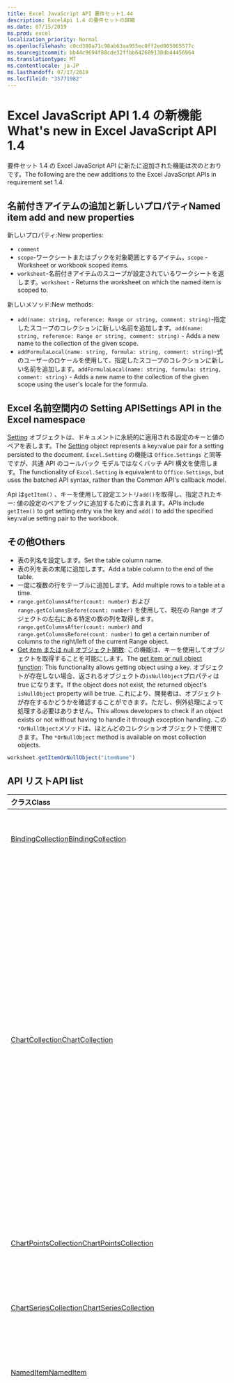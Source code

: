 ```yaml
---
title: Excel JavaScript API 要件セット1.44
description: ExcelApi 1.4 の要件セットの詳細
ms.date: 07/15/2019
ms.prod: excel
localization_priority: Normal
ms.openlocfilehash: c0cd380a71c98ab63aa955ec0ff2ed005065577c
ms.sourcegitcommit: bb44c9694f88cde32ffbb642689130db44456964
ms.translationtype: MT
ms.contentlocale: ja-JP
ms.lasthandoff: 07/17/2019
ms.locfileid: "35771982"
---
```

# <a name="whats-new-in-excel-javascript-api-14"></a><span data-ttu-id="93463-103">Excel JavaScript API 1.4 の新機能</span><span class="sxs-lookup"><span data-stu-id="93463-103">What's new in Excel JavaScript API 1.4</span></span>

<span data-ttu-id="93463-104">要件セット 1.4 の Excel JavaScript API に新たに追加された機能は次のとおりです。</span><span class="sxs-lookup"><span data-stu-id="93463-104">The following are the new additions to the Excel JavaScript APIs in requirement set 1.4.</span></span>

## <a name="named-item-add-and-new-properties"></a><span data-ttu-id="93463-105">名前付きアイテムの追加と新しいプロパティ</span><span class="sxs-lookup"><span data-stu-id="93463-105">Named item add and new properties</span></span>

<span data-ttu-id="93463-106">新しいプロパティ:</span><span class="sxs-lookup"><span data-stu-id="93463-106">New properties:</span></span>

* `comment`
* <span data-ttu-id="93463-107">`scope`-ワークシートまたはブックを対象範囲とするアイテム。</span><span class="sxs-lookup"><span data-stu-id="93463-107">`scope` - Worksheet or workbook scoped items.</span></span>
* <span data-ttu-id="93463-108">`worksheet`-名前付きアイテムのスコープが設定されているワークシートを返します。</span><span class="sxs-lookup"><span data-stu-id="93463-108">`worksheet` - Returns the worksheet on which the named item is scoped to.</span></span>

<span data-ttu-id="93463-109">新しいメソッド:</span><span class="sxs-lookup"><span data-stu-id="93463-109">New methods:</span></span>

* <span data-ttu-id="93463-110">`add(name: string, reference: Range or string, comment: string)`-指定したスコープのコレクションに新しい名前を追加します。</span><span class="sxs-lookup"><span data-stu-id="93463-110">`add(name: string, reference: Range or string, comment: string)` - Adds a new name to the collection of the given scope.</span></span>
* <span data-ttu-id="93463-111">`addFormulaLocal(name: string, formula: string, comment: string)`-式のユーザーのロケールを使用して、指定したスコープのコレクションに新しい名前を追加します。</span><span class="sxs-lookup"><span data-stu-id="93463-111">`addFormulaLocal(name: string, formula: string, comment: string)` - Adds a new name to the collection of the given scope using the user's locale for the formula.</span></span>

## <a name="settings-api-in-the-excel-namespace"></a><span data-ttu-id="93463-112">Excel 名前空間内の Setting API</span><span class="sxs-lookup"><span data-stu-id="93463-112">Settings API in the Excel namespace</span></span>

<span data-ttu-id="93463-113">[Setting](/javascript/api/excel/excel.setting) オブジェクトは、ドキュメントに永続的に適用される設定のキーと値のペアを表します。</span><span class="sxs-lookup"><span data-stu-id="93463-113">The [Setting](/javascript/api/excel/excel.setting) object represents a key:value pair for a setting persisted to the document.</span></span> <span data-ttu-id="93463-114">`Excel.Setting` の機能は `Office.Settings` と同等ですが、共通 API のコールバック モデルではなくバッチ API 構文を使用します。</span><span class="sxs-lookup"><span data-stu-id="93463-114">The functionality of `Excel.Setting` is equivalent to `Office.Settings`, but uses the batched API syntax, rather than the Common API's callback model.</span></span>

<span data-ttu-id="93463-115">Api は`getItem()` 、キーを使用して設定エントリ`add()`を取得し、指定されたキー: 値の設定のペアをブックに追加するために含まれます。</span><span class="sxs-lookup"><span data-stu-id="93463-115">APIs include `getItem()` to get setting entry via the key and `add()` to add the specified key:value setting pair to the workbook.</span></span>

## <a name="others"></a><span data-ttu-id="93463-116">その他</span><span class="sxs-lookup"><span data-stu-id="93463-116">Others</span></span>

* <span data-ttu-id="93463-117">表の列名を設定します。</span><span class="sxs-lookup"><span data-stu-id="93463-117">Set the table column name.</span></span>
* <span data-ttu-id="93463-118">表の列を表の末尾に追加します。</span><span class="sxs-lookup"><span data-stu-id="93463-118">Add a table column to the end of the table.</span></span>
* <span data-ttu-id="93463-119">一度に複数の行をテーブルに追加します。</span><span class="sxs-lookup"><span data-stu-id="93463-119">Add multiple rows to a table at a time.</span></span>
* <span data-ttu-id="93463-120">`range.getColumnsAfter(count: number)` および `range.getColumnsBefore(count: number)` を使用して、現在の Range オブジェクトの左右にある特定の数の列を取得します。</span><span class="sxs-lookup"><span data-stu-id="93463-120">`range.getColumnsAfter(count: number)` and `range.getColumnsBefore(count: number)` to get a certain number of columns to the right/left of the current Range object.</span></span>
* <span data-ttu-id="93463-121">[Get item または null オブジェクト関数](../../excel/excel-add-ins-advanced-concepts.md#ornullobject-methods): この機能は、キーを使用してオブジェクトを取得することを可能にします。</span><span class="sxs-lookup"><span data-stu-id="93463-121">The [get item or null object function](../../excel/excel-add-ins-advanced-concepts.md#ornullobject-methods): This functionality allows getting object using a key.</span></span> <span data-ttu-id="93463-122">オブジェクトが存在しない場合、返されるオブジェクトの`isNullObject`プロパティは true になります。</span><span class="sxs-lookup"><span data-stu-id="93463-122">If the object does not exist, the returned object's `isNullObject` property will be true.</span></span> <span data-ttu-id="93463-123">これにより、開発者は、オブジェクトが存在するかどうかを確認することができます。ただし、例外処理によって処理する必要はありません。</span><span class="sxs-lookup"><span data-stu-id="93463-123">This allows developers to check if an object exists or not without having to handle it through exception handling.</span></span> <span data-ttu-id="93463-124">この`*OrNullObject`メソッドは、ほとんどのコレクションオブジェクトで使用できます。</span><span class="sxs-lookup"><span data-stu-id="93463-124">The `*OrNullObject` method is available on most collection objects.</span></span>

```javascript
worksheet.getItemOrNullObject("itemName")
```

## <a name="api-list"></a><span data-ttu-id="93463-125">API リスト</span><span class="sxs-lookup"><span data-stu-id="93463-125">API list</span></span>

| <span data-ttu-id="93463-126">クラス</span><span class="sxs-lookup"><span data-stu-id="93463-126">Class</span></span> | <span data-ttu-id="93463-127">フィールド</span><span class="sxs-lookup"><span data-stu-id="93463-127">Fields</span></span> | <span data-ttu-id="93463-128">説明</span><span class="sxs-lookup"><span data-stu-id="93463-128">Description</span></span> |
|:---|:---|:---|
|[<span data-ttu-id="93463-129">BindingCollection</span><span class="sxs-lookup"><span data-stu-id="93463-129">BindingCollection</span></span>](/javascript/api/excel/excel.bindingcollection)|[<span data-ttu-id="93463-130">getCount()</span><span class="sxs-lookup"><span data-stu-id="93463-130">getCount()</span></span>](/javascript/api/excel/excel.bindingcollection#getcount--)|<span data-ttu-id="93463-131">コレクションに含まれるバインドの数を取得します。</span><span class="sxs-lookup"><span data-stu-id="93463-131">Gets the number of bindings in the collection.</span></span>|
||[<span data-ttu-id="93463-132">getItemOrNullObject(id: string)</span><span class="sxs-lookup"><span data-stu-id="93463-132">getItemOrNullObject(id: string)</span></span>](/javascript/api/excel/excel.bindingcollection#getitemornullobject-id-)|<span data-ttu-id="93463-133">ID によってバインド オブジェクトを取得します。</span><span class="sxs-lookup"><span data-stu-id="93463-133">Gets a binding object by ID.</span></span> <span data-ttu-id="93463-134">バインディング オブジェクトが存在しない場合は null オブジェクトを返します。</span><span class="sxs-lookup"><span data-stu-id="93463-134">If the binding object does not exist, will return a null object.</span></span>|
|[<span data-ttu-id="93463-135">ChartCollection</span><span class="sxs-lookup"><span data-stu-id="93463-135">ChartCollection</span></span>](/javascript/api/excel/excel.chartcollection)|[<span data-ttu-id="93463-136">getCount()</span><span class="sxs-lookup"><span data-stu-id="93463-136">getCount()</span></span>](/javascript/api/excel/excel.chartcollection#getcount--)|<span data-ttu-id="93463-137">ワークシート上のグラフの数を返します。</span><span class="sxs-lookup"><span data-stu-id="93463-137">Returns the number of charts in the worksheet.</span></span>|
||[<span data-ttu-id="93463-138">getItemOrNullObject(name: string)</span><span class="sxs-lookup"><span data-stu-id="93463-138">getItemOrNullObject(name: string)</span></span>](/javascript/api/excel/excel.chartcollection#getitemornullobject-name-)|<span data-ttu-id="93463-139">グラフ名を使用してグラフを取得します。</span><span class="sxs-lookup"><span data-stu-id="93463-139">Gets a chart using its name.</span></span> <span data-ttu-id="93463-140">同じ名前の複数のグラフがある場合は、最初の 1 つが返されます。</span><span class="sxs-lookup"><span data-stu-id="93463-140">If there are multiple charts with the same name, the first one will be returned.</span></span>|
|[<span data-ttu-id="93463-141">ChartPointsCollection</span><span class="sxs-lookup"><span data-stu-id="93463-141">ChartPointsCollection</span></span>](/javascript/api/excel/excel.chartpointscollection)|[<span data-ttu-id="93463-142">getCount()</span><span class="sxs-lookup"><span data-stu-id="93463-142">getCount()</span></span>](/javascript/api/excel/excel.chartpointscollection#getcount--)|<span data-ttu-id="93463-143">系列に含まれるグラフのポイントの数を返します。</span><span class="sxs-lookup"><span data-stu-id="93463-143">Returns the number of chart points in the series.</span></span>|
|[<span data-ttu-id="93463-144">ChartSeriesCollection</span><span class="sxs-lookup"><span data-stu-id="93463-144">ChartSeriesCollection</span></span>](/javascript/api/excel/excel.chartseriescollection)|[<span data-ttu-id="93463-145">getCount()</span><span class="sxs-lookup"><span data-stu-id="93463-145">getCount()</span></span>](/javascript/api/excel/excel.chartseriescollection#getcount--)|<span data-ttu-id="93463-146">コレクションに含まれるデータ系列の数を返します。</span><span class="sxs-lookup"><span data-stu-id="93463-146">Returns the number of series in the collection.</span></span>|
|[<span data-ttu-id="93463-147">NamedItem</span><span class="sxs-lookup"><span data-stu-id="93463-147">NamedItem</span></span>](/javascript/api/excel/excel.nameditem)|[<span data-ttu-id="93463-148">comment</span><span class="sxs-lookup"><span data-stu-id="93463-148">comment</span></span>](/javascript/api/excel/excel.nameditem#comment)|<span data-ttu-id="93463-149">この名前に関連付けられているコメントを表します。</span><span class="sxs-lookup"><span data-stu-id="93463-149">Represents the comment associated with this name.</span></span>|
||[<span data-ttu-id="93463-150">delete()</span><span class="sxs-lookup"><span data-stu-id="93463-150">delete()</span></span>](/javascript/api/excel/excel.nameditem#delete--)|<span data-ttu-id="93463-151">指定された名前を削除します。</span><span class="sxs-lookup"><span data-stu-id="93463-151">Deletes the given name.</span></span>|
||[<span data-ttu-id="93463-152">getRangeOrNullObject()</span><span class="sxs-lookup"><span data-stu-id="93463-152">getRangeOrNullObject()</span></span>](/javascript/api/excel/excel.nameditem#getrangeornullobject--)|<span data-ttu-id="93463-153">名前に関連付けられている範囲オブジェクトを返します。</span><span class="sxs-lookup"><span data-stu-id="93463-153">Returns the range object that is associated with the name.</span></span> <span data-ttu-id="93463-154">名前付きアイテムの型が範囲でない場合は、null オブジェクトを返します。</span><span class="sxs-lookup"><span data-stu-id="93463-154">Returns a null object if the named item's type is not a range.</span></span>|
||[<span data-ttu-id="93463-155">scope</span><span class="sxs-lookup"><span data-stu-id="93463-155">scope</span></span>](/javascript/api/excel/excel.nameditem#scope)|<span data-ttu-id="93463-156">ブックまたは特定のワークシートに対して名前のスコープを設定するかどうかを示します。</span><span class="sxs-lookup"><span data-stu-id="93463-156">Indicates whether the name is scoped to the workbook or to a specific worksheet.</span></span> <span data-ttu-id="93463-157">可能な値は次のとおりです。ワークシート、ブック。</span><span class="sxs-lookup"><span data-stu-id="93463-157">Possible values are: Worksheet, Workbook.</span></span> <span data-ttu-id="93463-158">読み取り専用です。</span><span class="sxs-lookup"><span data-stu-id="93463-158">Read-only.</span></span>|
||[<span data-ttu-id="93463-159">worksheet</span><span class="sxs-lookup"><span data-stu-id="93463-159">worksheet</span></span>](/javascript/api/excel/excel.nameditem#worksheet)|<span data-ttu-id="93463-160">名前付きのアイテムの対象になるワークシートを返します。</span><span class="sxs-lookup"><span data-stu-id="93463-160">Returns the worksheet on which the named item is scoped to.</span></span> <span data-ttu-id="93463-161">アイテムのスコープがブックに設定されている場合は、エラーをスローします。</span><span class="sxs-lookup"><span data-stu-id="93463-161">Throws an error if the item is scoped to the workbook instead.</span></span>|
||[<span data-ttu-id="93463-162">worksheetOrNullObject</span><span class="sxs-lookup"><span data-stu-id="93463-162">worksheetOrNullObject</span></span>](/javascript/api/excel/excel.nameditem#worksheetornullobject)|<span data-ttu-id="93463-163">名前付きのアイテムの対象になるワークシートを返します。</span><span class="sxs-lookup"><span data-stu-id="93463-163">Returns the worksheet on which the named item is scoped to.</span></span> <span data-ttu-id="93463-164">アイテムがブックを対象にしている場合は、null オブジェクトを返します。</span><span class="sxs-lookup"><span data-stu-id="93463-164">Returns a null object if the item is scoped to the workbook instead.</span></span>|
|[<span data-ttu-id="93463-165">NamedItemCollection</span><span class="sxs-lookup"><span data-stu-id="93463-165">NamedItemCollection</span></span>](/javascript/api/excel/excel.nameditemcollection)|[<span data-ttu-id="93463-166">add (name: string, reference: Range \| string, comment?: string)</span><span class="sxs-lookup"><span data-stu-id="93463-166">add(name: string, reference: Range \| string, comment?: string)</span></span>](/javascript/api/excel/excel.nameditemcollection#add-name--reference--comment-)|<span data-ttu-id="93463-167">指定のスコープのコレクションに新しい名前を追加します。</span><span class="sxs-lookup"><span data-stu-id="93463-167">Adds a new name to the collection of the given scope.</span></span>|
||[<span data-ttu-id="93463-168">addFormulaLocal (name: string, formula: string, comment?: string)</span><span class="sxs-lookup"><span data-stu-id="93463-168">addFormulaLocal(name: string, formula: string, comment?: string)</span></span>](/javascript/api/excel/excel.nameditemcollection#addformulalocal-name--formula--comment-)|<span data-ttu-id="93463-169">ユーザーのロケールを数式に使用して、指定のスコープのコレクションに新しい名前を追加します。</span><span class="sxs-lookup"><span data-stu-id="93463-169">Adds a new name to the collection of the given scope using the user's locale for the formula.</span></span>|
||[<span data-ttu-id="93463-170">getCount()</span><span class="sxs-lookup"><span data-stu-id="93463-170">getCount()</span></span>](/javascript/api/excel/excel.nameditemcollection#getcount--)|<span data-ttu-id="93463-171">コレクションに含まれる名前付きアイテムの数を取得します。</span><span class="sxs-lookup"><span data-stu-id="93463-171">Gets the number of named items in the collection.</span></span>|
||[<span data-ttu-id="93463-172">getItemOrNullObject(name: string)</span><span class="sxs-lookup"><span data-stu-id="93463-172">getItemOrNullObject(name: string)</span></span>](/javascript/api/excel/excel.nameditemcollection#getitemornullobject-name-)|<span data-ttu-id="93463-173">名前を使用して、NamedItem オブジェクトを取得します。</span><span class="sxs-lookup"><span data-stu-id="93463-173">Gets a NamedItem object using its name.</span></span> <span data-ttu-id="93463-174">nameditem オブジェクトが存在しない場合は null オブジェクトを返します。</span><span class="sxs-lookup"><span data-stu-id="93463-174">If the nameditem object does not exist, will return a null object.</span></span>|
|[<span data-ttu-id="93463-175">NamedItemCollectionLoadOptions</span><span class="sxs-lookup"><span data-stu-id="93463-175">NamedItemCollectionLoadOptions</span></span>](/javascript/api/excel/excel.nameditemcollectionloadoptions)|[<span data-ttu-id="93463-176">comment</span><span class="sxs-lookup"><span data-stu-id="93463-176">comment</span></span>](/javascript/api/excel/excel.nameditemcollectionloadoptions#comment)|<span data-ttu-id="93463-177">コレクション内の各アイテムについて: この名前に関連付けられているコメントを表します。</span><span class="sxs-lookup"><span data-stu-id="93463-177">For EACH ITEM in the collection: Represents the comment associated with this name.</span></span>|
||[<span data-ttu-id="93463-178">scope</span><span class="sxs-lookup"><span data-stu-id="93463-178">scope</span></span>](/javascript/api/excel/excel.nameditemcollectionloadoptions#scope)|<span data-ttu-id="93463-179">コレクション内の各アイテムについて: 名前のスコープをブックに適用するか、特定のワークシートにするかを指定します。</span><span class="sxs-lookup"><span data-stu-id="93463-179">For EACH ITEM in the collection: Indicates whether the name is scoped to the workbook or to a specific worksheet.</span></span> <span data-ttu-id="93463-180">可能な値は次のとおりです。ワークシート、ブック。</span><span class="sxs-lookup"><span data-stu-id="93463-180">Possible values are: Worksheet, Workbook.</span></span> <span data-ttu-id="93463-181">読み取り専用です。</span><span class="sxs-lookup"><span data-stu-id="93463-181">Read-only.</span></span>|
||[<span data-ttu-id="93463-182">worksheet</span><span class="sxs-lookup"><span data-stu-id="93463-182">worksheet</span></span>](/javascript/api/excel/excel.nameditemcollectionloadoptions#worksheet)|<span data-ttu-id="93463-183">コレクション内の各アイテムについて: 名前付きアイテムのスコープが設定されているワークシートを返します。</span><span class="sxs-lookup"><span data-stu-id="93463-183">For EACH ITEM in the collection: Returns the worksheet on which the named item is scoped to.</span></span> <span data-ttu-id="93463-184">アイテムのスコープがブックに設定されている場合は、エラーをスローします。</span><span class="sxs-lookup"><span data-stu-id="93463-184">Throws an error if the item is scoped to the workbook instead.</span></span>|
||[<span data-ttu-id="93463-185">worksheetOrNullObject</span><span class="sxs-lookup"><span data-stu-id="93463-185">worksheetOrNullObject</span></span>](/javascript/api/excel/excel.nameditemcollectionloadoptions#worksheetornullobject)|<span data-ttu-id="93463-186">コレクション内の各アイテムについて: 名前付きアイテムのスコープが設定されているワークシートを返します。</span><span class="sxs-lookup"><span data-stu-id="93463-186">For EACH ITEM in the collection: Returns the worksheet on which the named item is scoped to.</span></span> <span data-ttu-id="93463-187">アイテムがブックを対象にしている場合は、null オブジェクトを返します。</span><span class="sxs-lookup"><span data-stu-id="93463-187">Returns a null object if the item is scoped to the workbook instead.</span></span>|
|[<span data-ttu-id="93463-188">NamedItemData</span><span class="sxs-lookup"><span data-stu-id="93463-188">NamedItemData</span></span>](/javascript/api/excel/excel.nameditemdata)|[<span data-ttu-id="93463-189">comment</span><span class="sxs-lookup"><span data-stu-id="93463-189">comment</span></span>](/javascript/api/excel/excel.nameditemdata#comment)|<span data-ttu-id="93463-190">この名前に関連付けられているコメントを表します。</span><span class="sxs-lookup"><span data-stu-id="93463-190">Represents the comment associated with this name.</span></span>|
||[<span data-ttu-id="93463-191">scope</span><span class="sxs-lookup"><span data-stu-id="93463-191">scope</span></span>](/javascript/api/excel/excel.nameditemdata#scope)|<span data-ttu-id="93463-192">ブックまたは特定のワークシートに対して名前のスコープを設定するかどうかを示します。</span><span class="sxs-lookup"><span data-stu-id="93463-192">Indicates whether the name is scoped to the workbook or to a specific worksheet.</span></span> <span data-ttu-id="93463-193">可能な値は次のとおりです。ワークシート、ブック。</span><span class="sxs-lookup"><span data-stu-id="93463-193">Possible values are: Worksheet, Workbook.</span></span> <span data-ttu-id="93463-194">読み取り専用です。</span><span class="sxs-lookup"><span data-stu-id="93463-194">Read-only.</span></span>|
|[<span data-ttu-id="93463-195">NamedItemLoadOptions</span><span class="sxs-lookup"><span data-stu-id="93463-195">NamedItemLoadOptions</span></span>](/javascript/api/excel/excel.nameditemloadoptions)|[<span data-ttu-id="93463-196">comment</span><span class="sxs-lookup"><span data-stu-id="93463-196">comment</span></span>](/javascript/api/excel/excel.nameditemloadoptions#comment)|<span data-ttu-id="93463-197">この名前に関連付けられているコメントを表します。</span><span class="sxs-lookup"><span data-stu-id="93463-197">Represents the comment associated with this name.</span></span>|
||[<span data-ttu-id="93463-198">scope</span><span class="sxs-lookup"><span data-stu-id="93463-198">scope</span></span>](/javascript/api/excel/excel.nameditemloadoptions#scope)|<span data-ttu-id="93463-199">ブックまたは特定のワークシートに対して名前のスコープを設定するかどうかを示します。</span><span class="sxs-lookup"><span data-stu-id="93463-199">Indicates whether the name is scoped to the workbook or to a specific worksheet.</span></span> <span data-ttu-id="93463-200">可能な値は次のとおりです。ワークシート、ブック。</span><span class="sxs-lookup"><span data-stu-id="93463-200">Possible values are: Worksheet, Workbook.</span></span> <span data-ttu-id="93463-201">読み取り専用です。</span><span class="sxs-lookup"><span data-stu-id="93463-201">Read-only.</span></span>|
||[<span data-ttu-id="93463-202">worksheet</span><span class="sxs-lookup"><span data-stu-id="93463-202">worksheet</span></span>](/javascript/api/excel/excel.nameditemloadoptions#worksheet)|<span data-ttu-id="93463-203">名前付きのアイテムの対象になるワークシートを返します。</span><span class="sxs-lookup"><span data-stu-id="93463-203">Returns the worksheet on which the named item is scoped to.</span></span> <span data-ttu-id="93463-204">アイテムのスコープがブックに設定されている場合は、エラーをスローします。</span><span class="sxs-lookup"><span data-stu-id="93463-204">Throws an error if the item is scoped to the workbook instead.</span></span>|
||[<span data-ttu-id="93463-205">worksheetOrNullObject</span><span class="sxs-lookup"><span data-stu-id="93463-205">worksheetOrNullObject</span></span>](/javascript/api/excel/excel.nameditemloadoptions#worksheetornullobject)|<span data-ttu-id="93463-206">名前付きのアイテムの対象になるワークシートを返します。</span><span class="sxs-lookup"><span data-stu-id="93463-206">Returns the worksheet on which the named item is scoped to.</span></span> <span data-ttu-id="93463-207">アイテムがブックを対象にしている場合は、null オブジェクトを返します。</span><span class="sxs-lookup"><span data-stu-id="93463-207">Returns a null object if the item is scoped to the workbook instead.</span></span>|
|[<span data-ttu-id="93463-208">NamedItemUpdateData</span><span class="sxs-lookup"><span data-stu-id="93463-208">NamedItemUpdateData</span></span>](/javascript/api/excel/excel.nameditemupdatedata)|[<span data-ttu-id="93463-209">comment</span><span class="sxs-lookup"><span data-stu-id="93463-209">comment</span></span>](/javascript/api/excel/excel.nameditemupdatedata#comment)|<span data-ttu-id="93463-210">この名前に関連付けられているコメントを表します。</span><span class="sxs-lookup"><span data-stu-id="93463-210">Represents the comment associated with this name.</span></span>|
|[<span data-ttu-id="93463-211">PivotTableCollection</span><span class="sxs-lookup"><span data-stu-id="93463-211">PivotTableCollection</span></span>](/javascript/api/excel/excel.pivottablecollection)|[<span data-ttu-id="93463-212">getCount()</span><span class="sxs-lookup"><span data-stu-id="93463-212">getCount()</span></span>](/javascript/api/excel/excel.pivottablecollection#getcount--)|<span data-ttu-id="93463-213">コレクションに含まれるピボット テーブルの数を取得します。</span><span class="sxs-lookup"><span data-stu-id="93463-213">Gets the number of pivot tables in the collection.</span></span>|
||[<span data-ttu-id="93463-214">getItemOrNullObject(name: string)</span><span class="sxs-lookup"><span data-stu-id="93463-214">getItemOrNullObject(name: string)</span></span>](/javascript/api/excel/excel.pivottablecollection#getitemornullobject-name-)|<span data-ttu-id="93463-215">名前を使用してピボットテーブルを取得します。</span><span class="sxs-lookup"><span data-stu-id="93463-215">Gets a PivotTable by name.</span></span> <span data-ttu-id="93463-216">PivotTable が存在しない場合は null オブジェクトを返します。</span><span class="sxs-lookup"><span data-stu-id="93463-216">If the PivotTable does not exist, will return a null object.</span></span>|
|[<span data-ttu-id="93463-217">Range</span><span class="sxs-lookup"><span data-stu-id="93463-217">Range</span></span>](/javascript/api/excel/excel.range)|[<span data-ttu-id="93463-218">getIntersectionOrNullObject (anotherRange: Range \|文字列)</span><span class="sxs-lookup"><span data-stu-id="93463-218">getIntersectionOrNullObject(anotherRange: Range \| string)</span></span>](/javascript/api/excel/excel.range#getintersectionornullobject-anotherrange-)|<span data-ttu-id="93463-219">指定した範囲の長方形の交差を表す範囲オブジェクトを取得します。</span><span class="sxs-lookup"><span data-stu-id="93463-219">Gets the range object that represents the rectangular intersection of the given ranges.</span></span> <span data-ttu-id="93463-220">交差部分が見つからない場合は、null オブジェクトを返します。</span><span class="sxs-lookup"><span data-stu-id="93463-220">If no intersection is found, will return a null object.</span></span>|
||[<span data-ttu-id="93463-221">getUsedRangeOrNullObject (パラメーターの設定のみ?: boolean)</span><span class="sxs-lookup"><span data-stu-id="93463-221">getUsedRangeOrNullObject(valuesOnly?: boolean)</span></span>](/javascript/api/excel/excel.range#getusedrangeornullobject-valuesonly-)|<span data-ttu-id="93463-p119">指定した範囲オブジェクトのうち使用されている範囲を返します。範囲内に使用済みのセルがない場合、この関数は null オブジェクトを返します。</span><span class="sxs-lookup"><span data-stu-id="93463-p119">Returns the used range of the given range object. If there are no used cells within the range, this function will return a null object.</span></span>|
|[<span data-ttu-id="93463-224">RangeViewCollection</span><span class="sxs-lookup"><span data-stu-id="93463-224">RangeViewCollection</span></span>](/javascript/api/excel/excel.rangeviewcollection)|[<span data-ttu-id="93463-225">getCount()</span><span class="sxs-lookup"><span data-stu-id="93463-225">getCount()</span></span>](/javascript/api/excel/excel.rangeviewcollection#getcount--)|<span data-ttu-id="93463-226">コレクションに含まれる RangeView オブジェクトの数を取得します。</span><span class="sxs-lookup"><span data-stu-id="93463-226">Gets the number of RangeView objects in the collection.</span></span>|
|[<span data-ttu-id="93463-227">設定</span><span class="sxs-lookup"><span data-stu-id="93463-227">Setting</span></span>](/javascript/api/excel/excel.setting)|[<span data-ttu-id="93463-228">delete()</span><span class="sxs-lookup"><span data-stu-id="93463-228">delete()</span></span>](/javascript/api/excel/excel.setting#delete--)|<span data-ttu-id="93463-229">設定を削除します。</span><span class="sxs-lookup"><span data-stu-id="93463-229">Deletes the setting.</span></span>|
||[](/javascript/api/excel/excel.setting#datejsonprefix)||
||[](/javascript/api/excel/excel.setting#datejsonsuffix)||
||[](/javascript/api/excel/excel.setting#replacestringdatewithdate)||
||[<span data-ttu-id="93463-230">key</span><span class="sxs-lookup"><span data-stu-id="93463-230">key</span></span>](/javascript/api/excel/excel.setting#key)|<span data-ttu-id="93463-231">Setting の ID を表すキーを返します。</span><span class="sxs-lookup"><span data-stu-id="93463-231">Returns the key that represents the id of the Setting.</span></span> <span data-ttu-id="93463-232">読み取り専用です。</span><span class="sxs-lookup"><span data-stu-id="93463-232">Read-only.</span></span>|
||[<span data-ttu-id="93463-233">set (properties: Excel. Setting)</span><span class="sxs-lookup"><span data-stu-id="93463-233">set(properties: Excel.Setting)</span></span>](/javascript/api/excel/excel.setting#set-properties-)|<span data-ttu-id="93463-234">既存の読み込まれたオブジェクトに基づいて、オブジェクトに複数のプロパティを設定します。</span><span class="sxs-lookup"><span data-stu-id="93463-234">Sets multiple properties on the object at the same time, based on an existing loaded object.</span></span>|
||[<span data-ttu-id="93463-235">set (properties: SettingUpdateData, options?: Officeextension.error)</span><span class="sxs-lookup"><span data-stu-id="93463-235">set(properties: Interfaces.SettingUpdateData, options?: OfficeExtension.UpdateOptions)</span></span>](/javascript/api/excel/excel.setting#set-properties--options-)|<span data-ttu-id="93463-236">一度に1つのオブジェクトの複数のプロパティを設定します。</span><span class="sxs-lookup"><span data-stu-id="93463-236">Sets multiple properties of an object at the same time.</span></span> <span data-ttu-id="93463-237">適切なプロパティを持つプレーンオブジェクト、または同じ種類の別の API オブジェクトのいずれかを渡すことができます。</span><span class="sxs-lookup"><span data-stu-id="93463-237">You can pass either a plain object with the appropriate properties, or another API object of the same type.</span></span>|
||[<span data-ttu-id="93463-238">value</span><span class="sxs-lookup"><span data-stu-id="93463-238">value</span></span>](/javascript/api/excel/excel.setting#value)|<span data-ttu-id="93463-239">この設定に格納されている値を表します。</span><span class="sxs-lookup"><span data-stu-id="93463-239">Represents the value stored for this setting.</span></span>|
|[<span data-ttu-id="93463-240">SettingCollection</span><span class="sxs-lookup"><span data-stu-id="93463-240">SettingCollection</span></span>](/javascript/api/excel/excel.settingcollection)|[<span data-ttu-id="93463-241">add (key: string, value: string \| number \| boolean \| Date \| Array<any> \| any)</span><span class="sxs-lookup"><span data-stu-id="93463-241">add(key: string, value: string \| number \| boolean \| Date \| Array<any> \| any)</span></span>](/javascript/api/excel/excel.settingcollection#add-key--value-)|<span data-ttu-id="93463-242">指定した設定をブックに設定または追加します。</span><span class="sxs-lookup"><span data-stu-id="93463-242">Sets or adds the specified setting to the workbook.</span></span>|
||[<span data-ttu-id="93463-243">getCount()</span><span class="sxs-lookup"><span data-stu-id="93463-243">getCount()</span></span>](/javascript/api/excel/excel.settingcollection#getcount--)|<span data-ttu-id="93463-244">コレクションに含まれる設定の数を取得します。</span><span class="sxs-lookup"><span data-stu-id="93463-244">Gets the number of Settings in the collection.</span></span>|
||[<span data-ttu-id="93463-245">getItem(key: string)</span><span class="sxs-lookup"><span data-stu-id="93463-245">getItem(key: string)</span></span>](/javascript/api/excel/excel.settingcollection#getitem-key-)|<span data-ttu-id="93463-246">キーに基づいて設定エントリを取得します。</span><span class="sxs-lookup"><span data-stu-id="93463-246">Gets a Setting entry via the key.</span></span>|
||[<span data-ttu-id="93463-247">getItemOrNullObject(key: string)</span><span class="sxs-lookup"><span data-stu-id="93463-247">getItemOrNullObject(key: string)</span></span>](/javascript/api/excel/excel.settingcollection#getitemornullobject-key-)|<span data-ttu-id="93463-248">キーから Setting エントリを取得します。</span><span class="sxs-lookup"><span data-stu-id="93463-248">Gets a Setting entry via the key.</span></span> <span data-ttu-id="93463-249">Setting が存在しない場合は null オブジェクトを返します。</span><span class="sxs-lookup"><span data-stu-id="93463-249">If the Setting does not exist, will return a null object.</span></span>|
||[<span data-ttu-id="93463-250">items</span><span class="sxs-lookup"><span data-stu-id="93463-250">items</span></span>](/javascript/api/excel/excel.settingcollection#items)|<span data-ttu-id="93463-251">このコレクション内に読み込まれた子アイテムを取得します。</span><span class="sxs-lookup"><span data-stu-id="93463-251">Gets the loaded child items in this collection.</span></span>|
||[<span data-ttu-id="93463-252">onSettingsChanged</span><span class="sxs-lookup"><span data-stu-id="93463-252">onSettingsChanged</span></span>](/javascript/api/excel/excel.settingcollection#onsettingschanged)|<span data-ttu-id="93463-253">ドキュメント内の設定が変更されるときに発生します。</span><span class="sxs-lookup"><span data-stu-id="93463-253">Occurs when the Settings in the document are changed.</span></span>|
|[<span data-ttu-id="93463-254">SettingCollectionLoadOptions</span><span class="sxs-lookup"><span data-stu-id="93463-254">SettingCollectionLoadOptions</span></span>](/javascript/api/excel/excel.settingcollectionloadoptions)|[<span data-ttu-id="93463-255">$all</span><span class="sxs-lookup"><span data-stu-id="93463-255">$all</span></span>](/javascript/api/excel/excel.settingcollectionloadoptions#$all)||
||[<span data-ttu-id="93463-256">key</span><span class="sxs-lookup"><span data-stu-id="93463-256">key</span></span>](/javascript/api/excel/excel.settingcollectionloadoptions#key)|<span data-ttu-id="93463-257">コレクション内の各アイテムについて: 設定の id を表すキーを返します。</span><span class="sxs-lookup"><span data-stu-id="93463-257">For EACH ITEM in the collection: Returns the key that represents the id of the Setting.</span></span> <span data-ttu-id="93463-258">読み取り専用です。</span><span class="sxs-lookup"><span data-stu-id="93463-258">Read-only.</span></span>|
||[<span data-ttu-id="93463-259">value</span><span class="sxs-lookup"><span data-stu-id="93463-259">value</span></span>](/javascript/api/excel/excel.settingcollectionloadoptions#value)|<span data-ttu-id="93463-260">コレクション内の各アイテムについて: この設定に格納されている値を表します。</span><span class="sxs-lookup"><span data-stu-id="93463-260">For EACH ITEM in the collection: Represents the value stored for this setting.</span></span>|
|[<span data-ttu-id="93463-261">SettingData</span><span class="sxs-lookup"><span data-stu-id="93463-261">SettingData</span></span>](/javascript/api/excel/excel.settingdata)|[<span data-ttu-id="93463-262">key</span><span class="sxs-lookup"><span data-stu-id="93463-262">key</span></span>](/javascript/api/excel/excel.settingdata#key)|<span data-ttu-id="93463-263">Setting の ID を表すキーを返します。</span><span class="sxs-lookup"><span data-stu-id="93463-263">Returns the key that represents the id of the Setting.</span></span> <span data-ttu-id="93463-264">読み取り専用です。</span><span class="sxs-lookup"><span data-stu-id="93463-264">Read-only.</span></span>|
||[<span data-ttu-id="93463-265">value</span><span class="sxs-lookup"><span data-stu-id="93463-265">value</span></span>](/javascript/api/excel/excel.settingdata#value)|<span data-ttu-id="93463-266">この設定に格納されている値を表します。</span><span class="sxs-lookup"><span data-stu-id="93463-266">Represents the value stored for this setting.</span></span>|
|[<span data-ttu-id="93463-267">SettingLoadOptions</span><span class="sxs-lookup"><span data-stu-id="93463-267">SettingLoadOptions</span></span>](/javascript/api/excel/excel.settingloadoptions)|[<span data-ttu-id="93463-268">$all</span><span class="sxs-lookup"><span data-stu-id="93463-268">$all</span></span>](/javascript/api/excel/excel.settingloadoptions#$all)||
||[<span data-ttu-id="93463-269">key</span><span class="sxs-lookup"><span data-stu-id="93463-269">key</span></span>](/javascript/api/excel/excel.settingloadoptions#key)|<span data-ttu-id="93463-270">Setting の ID を表すキーを返します。</span><span class="sxs-lookup"><span data-stu-id="93463-270">Returns the key that represents the id of the Setting.</span></span> <span data-ttu-id="93463-271">読み取り専用です。</span><span class="sxs-lookup"><span data-stu-id="93463-271">Read-only.</span></span>|
||[<span data-ttu-id="93463-272">value</span><span class="sxs-lookup"><span data-stu-id="93463-272">value</span></span>](/javascript/api/excel/excel.settingloadoptions#value)|<span data-ttu-id="93463-273">この設定に格納されている値を表します。</span><span class="sxs-lookup"><span data-stu-id="93463-273">Represents the value stored for this setting.</span></span>|
|[<span data-ttu-id="93463-274">SettingUpdateData</span><span class="sxs-lookup"><span data-stu-id="93463-274">SettingUpdateData</span></span>](/javascript/api/excel/excel.settingupdatedata)|[<span data-ttu-id="93463-275">value</span><span class="sxs-lookup"><span data-stu-id="93463-275">value</span></span>](/javascript/api/excel/excel.settingupdatedata#value)|<span data-ttu-id="93463-276">この設定に格納されている値を表します。</span><span class="sxs-lookup"><span data-stu-id="93463-276">Represents the value stored for this setting.</span></span>|
|[<span data-ttu-id="93463-277">SettingsChangedEventArgs</span><span class="sxs-lookup"><span data-stu-id="93463-277">SettingsChangedEventArgs</span></span>](/javascript/api/excel/excel.settingschangedeventargs)|[<span data-ttu-id="93463-278">設定</span><span class="sxs-lookup"><span data-stu-id="93463-278">settings</span></span>](/javascript/api/excel/excel.settingschangedeventargs#settings)|<span data-ttu-id="93463-279">SettingsChanged イベントが発生したバインドを表す Setting オブジェクトを取得します。</span><span class="sxs-lookup"><span data-stu-id="93463-279">Gets the Setting object that represents the binding that raised the SettingsChanged event</span></span>|
|[<span data-ttu-id="93463-280">TableCollection</span><span class="sxs-lookup"><span data-stu-id="93463-280">TableCollection</span></span>](/javascript/api/excel/excel.tablecollection)|[<span data-ttu-id="93463-281">getCount()</span><span class="sxs-lookup"><span data-stu-id="93463-281">getCount()</span></span>](/javascript/api/excel/excel.tablecollection#getcount--)|<span data-ttu-id="93463-282">コレクションに含まれるテーブルの数を取得します。</span><span class="sxs-lookup"><span data-stu-id="93463-282">Gets the number of tables in the collection.</span></span>|
||[<span data-ttu-id="93463-283">getItemOrNullObject(key: string)</span><span class="sxs-lookup"><span data-stu-id="93463-283">getItemOrNullObject(key: string)</span></span>](/javascript/api/excel/excel.tablecollection#getitemornullobject-key-)|<span data-ttu-id="93463-284">名前または ID でテーブルを取得します。</span><span class="sxs-lookup"><span data-stu-id="93463-284">Gets a table by Name or ID.</span></span> <span data-ttu-id="93463-285">テーブルが存在しない場合は null オブジェクトを返します。</span><span class="sxs-lookup"><span data-stu-id="93463-285">If the table does not exist, will return a null object.</span></span>|
|[<span data-ttu-id="93463-286">TableColumnCollection</span><span class="sxs-lookup"><span data-stu-id="93463-286">TableColumnCollection</span></span>](/javascript/api/excel/excel.tablecolumncollection)|[<span data-ttu-id="93463-287">getCount()</span><span class="sxs-lookup"><span data-stu-id="93463-287">getCount()</span></span>](/javascript/api/excel/excel.tablecolumncollection#getcount--)|<span data-ttu-id="93463-288">表の列数を取得します。</span><span class="sxs-lookup"><span data-stu-id="93463-288">Gets the number of columns in the table.</span></span>|
||[<span data-ttu-id="93463-289">getItemOrNullObject (key: number \|文字列)</span><span class="sxs-lookup"><span data-stu-id="93463-289">getItemOrNullObject(key: number \| string)</span></span>](/javascript/api/excel/excel.tablecolumncollection#getitemornullobject-key-)|<span data-ttu-id="93463-290">名前または ID によって、列オブジェクトを取得します。</span><span class="sxs-lookup"><span data-stu-id="93463-290">Gets a column object by Name or ID.</span></span> <span data-ttu-id="93463-291">列が存在しない場合は null オブジェクトを返します。</span><span class="sxs-lookup"><span data-stu-id="93463-291">If the column does not exist, will return a null object.</span></span>|
|[<span data-ttu-id="93463-292">TableRowCollection</span><span class="sxs-lookup"><span data-stu-id="93463-292">TableRowCollection</span></span>](/javascript/api/excel/excel.tablerowcollection)|[<span data-ttu-id="93463-293">getCount()</span><span class="sxs-lookup"><span data-stu-id="93463-293">getCount()</span></span>](/javascript/api/excel/excel.tablerowcollection#getcount--)|<span data-ttu-id="93463-294">表の行数を取得します。</span><span class="sxs-lookup"><span data-stu-id="93463-294">Gets the number of rows in the table.</span></span>|
|[<span data-ttu-id="93463-295">Workbook</span><span class="sxs-lookup"><span data-stu-id="93463-295">Workbook</span></span>](/javascript/api/excel/excel.workbook)|[<span data-ttu-id="93463-296">設定</span><span class="sxs-lookup"><span data-stu-id="93463-296">settings</span></span>](/javascript/api/excel/excel.workbook#settings)|<span data-ttu-id="93463-297">ブックに関連付けられている Setting のコレクションを表します。</span><span class="sxs-lookup"><span data-stu-id="93463-297">Represents a collection of Settings associated with the workbook.</span></span> <span data-ttu-id="93463-298">読み取り専用。</span><span class="sxs-lookup"><span data-stu-id="93463-298">Read-only.</span></span>|
|[<span data-ttu-id="93463-299">WorkbookData</span><span class="sxs-lookup"><span data-stu-id="93463-299">WorkbookData</span></span>](/javascript/api/excel/excel.workbookdata)|[<span data-ttu-id="93463-300">設定</span><span class="sxs-lookup"><span data-stu-id="93463-300">settings</span></span>](/javascript/api/excel/excel.workbookdata#settings)|<span data-ttu-id="93463-301">ブックに関連付けられている Setting のコレクションを表します。</span><span class="sxs-lookup"><span data-stu-id="93463-301">Represents a collection of Settings associated with the workbook.</span></span> <span data-ttu-id="93463-302">読み取り専用。</span><span class="sxs-lookup"><span data-stu-id="93463-302">Read-only.</span></span>|
|[<span data-ttu-id="93463-303">Worksheet</span><span class="sxs-lookup"><span data-stu-id="93463-303">Worksheet</span></span>](/javascript/api/excel/excel.worksheet)|[<span data-ttu-id="93463-304">getUsedRangeOrNullObject (パラメーターの設定のみ?: boolean)</span><span class="sxs-lookup"><span data-stu-id="93463-304">getUsedRangeOrNullObject(valuesOnly?: boolean)</span></span>](/javascript/api/excel/excel.worksheet#getusedrangeornullobject-valuesonly-)|<span data-ttu-id="93463-p130">使用範囲とは、値または書式設定が割り当たっているすべてのセルを包含する最小の範囲です。ワークシート全体が空白の場合、この関数は null オブジェクトを返します。</span><span class="sxs-lookup"><span data-stu-id="93463-p130">The used range is the smallest range that encompasses any cells that have a value or formatting assigned to them. If the entire worksheet is blank, this function will return a null object.</span></span>|
||[<span data-ttu-id="93463-307">姓名</span><span class="sxs-lookup"><span data-stu-id="93463-307">names</span></span>](/javascript/api/excel/excel.worksheet#names)|<span data-ttu-id="93463-308">現在のワークシートにスコープされている名前のコレクション。</span><span class="sxs-lookup"><span data-stu-id="93463-308">Collection of names scoped to the current worksheet.</span></span> <span data-ttu-id="93463-309">読み取り専用です。</span><span class="sxs-lookup"><span data-stu-id="93463-309">Read-only.</span></span>|
|[<span data-ttu-id="93463-310">WorksheetCollection</span><span class="sxs-lookup"><span data-stu-id="93463-310">WorksheetCollection</span></span>](/javascript/api/excel/excel.worksheetcollection)|[<span data-ttu-id="93463-311">getCount (visibleOnly?: boolean)</span><span class="sxs-lookup"><span data-stu-id="93463-311">getCount(visibleOnly?: boolean)</span></span>](/javascript/api/excel/excel.worksheetcollection#getcount-visibleonly-)|<span data-ttu-id="93463-312">コレクションに含まれるワークシートの数を取得します。</span><span class="sxs-lookup"><span data-stu-id="93463-312">Gets the number of worksheets in the collection.</span></span>|
||[<span data-ttu-id="93463-313">getItemOrNullObject(key: string)</span><span class="sxs-lookup"><span data-stu-id="93463-313">getItemOrNullObject(key: string)</span></span>](/javascript/api/excel/excel.worksheetcollection#getitemornullobject-key-)|<span data-ttu-id="93463-314">名前または ID を使用して、ワークシート オブジェクトを取得します。</span><span class="sxs-lookup"><span data-stu-id="93463-314">Gets a worksheet object using its Name or ID.</span></span> <span data-ttu-id="93463-315">ワークシートが存在しない場合は null オブジェクトを返します。</span><span class="sxs-lookup"><span data-stu-id="93463-315">If the worksheet does not exist, will return a null object.</span></span>|
|[<span data-ttu-id="93463-316">ワークシートデータ</span><span class="sxs-lookup"><span data-stu-id="93463-316">WorksheetData</span></span>](/javascript/api/excel/excel.worksheetdata)|[<span data-ttu-id="93463-317">姓名</span><span class="sxs-lookup"><span data-stu-id="93463-317">names</span></span>](/javascript/api/excel/excel.worksheetdata#names)|<span data-ttu-id="93463-318">現在のワークシートにスコープされている名前のコレクション。</span><span class="sxs-lookup"><span data-stu-id="93463-318">Collection of names scoped to the current worksheet.</span></span> <span data-ttu-id="93463-319">読み取り専用です。</span><span class="sxs-lookup"><span data-stu-id="93463-319">Read-only.</span></span>|

## <a name="see-also"></a><span data-ttu-id="93463-320">関連項目</span><span class="sxs-lookup"><span data-stu-id="93463-320">See also</span></span>

- [<span data-ttu-id="93463-321">Excel JavaScript API リファレンスドキュメント</span><span class="sxs-lookup"><span data-stu-id="93463-321">Excel JavaScript API Reference Documentation</span></span>](/javascript/api/excel)
- [<span data-ttu-id="93463-322">Excel JavaScript API の要件セット</span><span class="sxs-lookup"><span data-stu-id="93463-322">Excel JavaScript API requirement sets</span></span>](./excel-api-requirement-sets.md)
